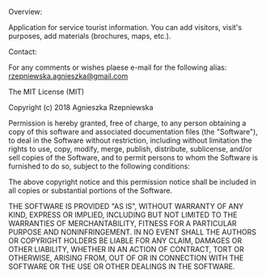 Overview:

Application for service tourist information.
You can add visitors, visit's purposes, add materials (brochures, maps, etc.).


Contact:

For any comments or wishes plaese e-mail for the following alias: rzepniewska.agnieszka@gmail.com

The MIT License (MIT)

Copyright (c) 2018 Agnieszka Rzepniewska

Permission is hereby granted, free of charge, to any person obtaining a copy of this software and associated documentation files (the "Software"), to deal in the Software without restriction, including without limitation the rights to use, copy, modify, merge, publish, distribute, sublicense, and/or sell copies of the Software, and to permit persons to whom the Software is furnished to do so, subject to the following conditions:

The above copyright notice and this permission notice shall be included in all copies or substantial portions of the Software.

THE SOFTWARE IS PROVIDED "AS IS", WITHOUT WARRANTY OF ANY KIND, EXPRESS OR IMPLIED, INCLUDING BUT NOT LIMITED TO THE WARRANTIES OF MERCHANTABILITY, FITNESS FOR A PARTICULAR PURPOSE AND NONINFRINGEMENT. IN NO EVENT SHALL THE AUTHORS OR COPYRIGHT HOLDERS BE LIABLE FOR ANY CLAIM, DAMAGES OR OTHER LIABILITY, WHETHER IN AN ACTION OF CONTRACT, TORT OR OTHERWISE, ARISING FROM, OUT OF OR IN CONNECTION WITH THE SOFTWARE OR THE USE OR OTHER DEALINGS IN THE SOFTWARE.
